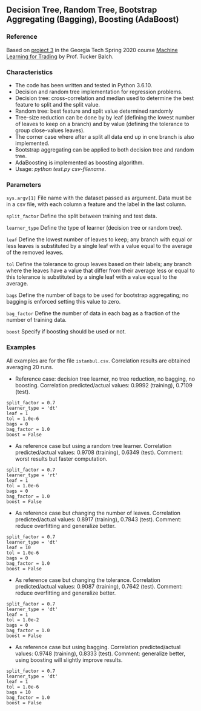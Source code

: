 ## Decision Tree, Random Tree, Bootstrap Aggregating (Bagging), Boosting (AdaBoost)

### Reference
Based on [project 3](http://quantsoftware.gatech.edu/Spring_2020_Project_3:_Assess_Learners) in the Georgia Tech Spring 2020 course [Machine Learning for Trading](http://quantsoftware.gatech.edu/CS7646_Spring_2020) by Prof. Tucker Balch.

### Characteristics
- The code has been written and tested in Python 3.6.10. 
- Decision and random tree implementation for regression problems.
- Decision tree: cross-correlation and median used to determine the best feature to split and the split value.
- Random tree: best feature and split value determined randomly
- Tree-size reduction can be done by by leaf (defining the lowest number of leaves to keep on a branch) and by value (defining the tolerance to group close-values leaves).
- The corner case where after a split all data end up in one branch is also implemented.
- Bootstrap aggregating can be applied to both decision tree and random tree.
- AdaBoosting is implemented as boosting algorithm.
- Usage: *python test.py csv-filename*.

### Parameters
`sys.argv[1]` File name with the dataset passed as argument. Data must be in a csv file, with each column a feature and the label in the last column.

`split_factor` Define the split between training and test data.

`learner_type` Define the type of learner (decision tree or random tree).

`leaf` Define the lowest number of leaves to keep; any branch with equal or less leaves is substituted by a single leaf with a value equal to the average of the removed leaves.

`tol` Define the tolerance to group leaves based on their labels; any branch where the leaves have a value that differ from their average less or equal to this tolerance is substituted by a single leaf with a value equal to the average.

`bags` Define the number of bags to be used for bootstrap aggregating; no bagging is enforced setting this value to zero.

`bag_factor` Define the number of data in each bag as a fraction of the number of training data.

`boost` Specify if boosting should be used or not.

### Examples

All examples are for the file `istanbul.csv`. Correlation results are obtained averaging 20 runs. 

- Reference case: decision tree learner, no tree reduction, no bagging, no boosting. Correlation predicted/actual values: 0.9992 (training), 0.7109 (test).
```
split_factor = 0.7     
learner_type = 'dt'
leaf = 1
tol = 1.0e-6
bags = 0
bag_factor = 1.0
boost = False
```

- As reference case but using a random tree learner. Correlation predicted/actual values: 0.9708 (training), 0.6349 (test). Comment: worst results but faster computation.
```
split_factor = 0.7     
learner_type = 'rt'
leaf = 1
tol = 1.0e-6
bags = 0
bag_factor = 1.0
boost = False
```

- As reference case but changing the number of leaves. Correlation predicted/actual values: 0.8917 (training), 0.7843 (test). Comment: reduce overfitting and generalize better.
```
split_factor = 0.7     
learner_type = 'dt'
leaf = 10
tol = 1.0e-6
bags = 0
bag_factor = 1.0
boost = False
```

- As reference case but changing the tolerance. Correlation predicted/actual values: 0.9087 (training), 0.7642 (test). Comment: reduce overfitting and generalize better.
```
split_factor = 0.7     
learner_type = 'dt'
leaf = 1
tol = 1.0e-2
bags = 0
bag_factor = 1.0
boost = False
```

- As reference case but using bagging. Correlation predicted/actual values: 0.9748 (training), 0.8333 (test). Comment: generalize better, using boosting will slightly improve results.
```
split_factor = 0.7     
learner_type = 'dt'
leaf = 1
tol = 1.0e-6
bags = 10
bag_factor = 1.0
boost = False
```
